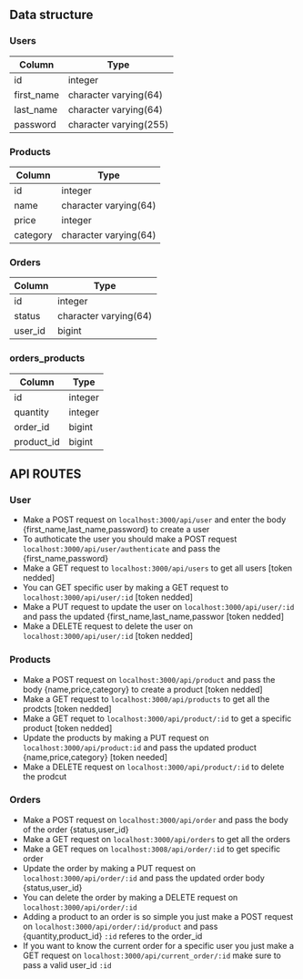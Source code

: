 ## Data structure


### Users

|   Column   |          Type          |      
| ---------- | ---------------------- |
| id         | integer                |           
| first_name | character varying(64)  |  
| last_name  | character varying(64)  |           
| password   | character varying(255) | 

### Products
                       
|  Column  |         Type          | 
| -------- | --------------------- |
| id       | integer               |
| name     | character varying(64) |
| price    | integer               | 
| category | character varying(64) |     

### Orders

| Column  |         Type          |
| ------- | --------------------- |
| id      | integer               |        
| status  | character varying(64) | 
| user_id | bigint                |

### orders_products

|   Column   |  Type   | 
| ---------- | ------- |
| id         | integer |
| quantity   | integer |           
| order_id   | bigint  |           
| product_id | bigint  |       


## API ROUTES

### User
 - Make a POST request on `localhost:3000/api/user` and enter the body {first_name,last_name,password} to create a user
 - To authoticate the user you should make a POST request `localhost:3000/api/user/authenticate` and pass the {first_name,password}
 - Make a GET request to `localhost:3000/api/users` to get all users [token nedded]
 - You can GET specific user by making a GET request to `localhost:3000/api/user/:id` [token nedded]
 - Make a PUT request to update the user on `localhost:3000/api/user/:id` and pass the updated {first_name,last_name,passwor [token nedded]
 - Make a DELETE request to delete the user on `localhost:3000/api/user/:id`  [token nedded]

### Products
 - Make a POST request on `localhost:3000/api/product` and pass the body {name,price,category} to create a product [token nedded]
 - Make a GET request to `localhost:3000/api/products` to get all the prodcts [token nedded]
 - Make a GET requet to `localhost:3000/api/product/:id` to get a specific product [token nedded]
 - Update the products by making a PUT request on `localhost:3000/api/product:id` and pass the updated product {name,price,category} [token needed]
 - Make a DELETE request on `localhost:3000/api/product/:id` to delete the prodcut

### Orders
 - Make a POST request on `localhost:3000/api/order` and pass the body of the order {status,user_id}
 - Make a GET request on `localhost:3000/api/orders` to get all the orders
 - Make a GET reques on `localhost:3008/api/order/:id` to get specific order
 - Update the order by making a PUT request on `localhost:3000/api/order/:id` and pass the updated order body {status,user_id}
 - You can delete the order by making a DELETE request on `localhost:3000/api/order/:id`
 - Adding a product to an order is so simple you just make a POST request on `localhost:3000/api/order/:id/product` and pass {quantity,product_id} `:id` referes to the order_id
 - If you want to know the current order for a specific user you just make a GET request on `localhost:3000/api/current_order/:id` make sure to pass a valid user_id `:id` 

